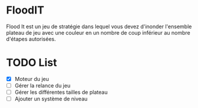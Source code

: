 FloodIT
=======

Flood It est un jeu de stratégie dans lequel vous devez d'inonder l'ensemble plateau de jeu avec une couleur en un nombre de coup inférieur au nombre d'étapes autorisées.


TODO List
=======

- [x] Moteur du jeu
- [ ] Gérer la relance du jeu
- [ ] Gérer les différentes tailles de plateau
- [ ] Ajouter un système de niveau
